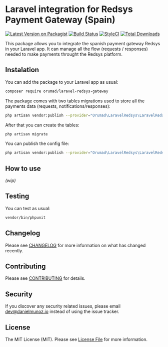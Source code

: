 # Laravel integration for Redsys Payment Gateway (Spain)

[![Latest Version on Packagist](https://img.shields.io/packagist/v/orumad/laravel-redsys-gateway.svg?style=flat-square)](https://packagist.org/packages/orumad/laravel-redsys-gateway)
[![Build Status](https://travis-ci.org/orumad/laravel-redsys-gateway.svg?branch=master)](https://travis-ci.org/orumad/laravel-redsys-gateway)
[![StyleCI](https://github.styleci.io/repos/277463084/shield?branch=master)](https://github.styleci.io/repos/277463084)
[![Total Downloads](https://img.shields.io/packagist/dt/orumad/laravel-redsys-gateway.svg?style=flat-square)](https://packagist.org/packages/orumad/laravel-redsys-gateway)

This package allows you to integrate the spanish payment gateway Redsys in your Laravel app. It can manage all the flow (requests / responses) needed to make payments throught the Redsys platform.


## Instalation

You can add the package to your Laravel app as usual:

```bash
composer require orumad/laravel-redsys-gateway
```

The package comes with two tables migrations used to store all the payments data (requests, notifications/responses):

```bash
php artisan vendor:publish --provider="Orumad\LaravelRedsys\LaravelRedsysServiceProvider" --tag="migrations"
```

After that you can create the tables:

```bash
php artisan migrate
```

You can publish the config file:

```bash
php artisan vendor:publish --provider="Orumad\LaravelRedsys\LaravelRedsysServiceProvider" --tag="config"
```


## How to use

_(wip)_

## Testing

You can test as usual:

```bash
vendor/bin/phpunit
```

## Changelog

Please see [CHANGELOG](CHANGELOG.md) for more information on what has changed recently.

## Contributing

Please see [CONTRIBUTING](CONTRIBUTING.md) for details.

## Security

If you discover any security related issues, please email dev@danielmunoz.io instead of using the issue tracker.

## License

The MIT License (MIT). Please see [License File](LICENSE.md) for more information.
